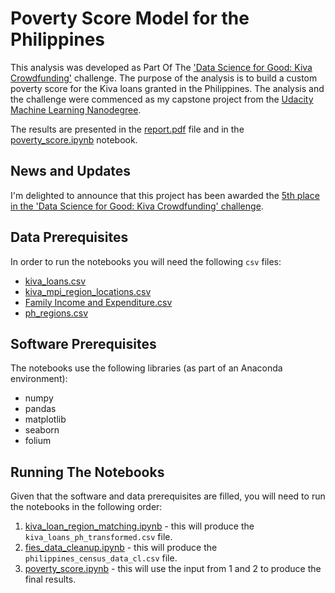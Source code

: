 # Poverty Score Model for the Philippines
This analysis was developed as Part Of The ['Data Science for Good: Kiva Crowdfunding'](https://www.kaggle.com/kiva/data-science-for-good-kiva-crowdfunding 'Kaggle') challenge. The purpose of the analysis is to build a custom poverty score for the Kiva loans granted in the Philippines. The analysis and the challenge were commenced as my capstone project from the [Udacity Machine Learning Nanodegree](https://www.udacity.com/course/machine-learning-engineer-nanodegree--nd009t 'Udacity').

The results are presented in the [report.pdf](https://github.com/rossrco/kiva_ph_poverty_score/blob/master/report.pdf) file and in the [poverty_score.ipynb](https://github.com/rossrco/kiva_ph_poverty_score/blob/master/poverty_score.ipynb) notebook.

## News and Updates
I'm delighted to announce that this project has been awarded the [5th place in the 'Data Science for Good: Kiva Crowdfunding' challenge](https://www.kaggle.com/kiva/data-science-for-good-kiva-crowdfunding/discussion/57352).

## Data Prerequisites
In order to run the notebooks you will need the following `csv` files:
  * [kiva_loans.csv](https://www.kaggle.com/kiva/data-science-for-good-kiva-crowdfunding/data 'Kaggle')
  * [kiva_mpi_region_locations.csv](https://www.kaggle.com/kiva/data-science-for-good-kiva-crowdfunding/data 'Kaggle')
  * [Family Income and Expenditure.csv](https://www.kaggle.com/grosvenpaul/family-income-and-expenditure/data 'Kaggle')
  * [ph_regions.csv](https://www.kaggle.com/rossrco/administrative-regions-in-the-philippines/data 'Kaggle')

## Software Prerequisites
The notebooks use the following libraries (as part of an Anaconda environment):
  * numpy
  * pandas
  * matplotlib
  * seaborn
  * folium

## Running The Notebooks
Given that the software and data prerequisites are filled, you will need to run the notebooks in the following order:

  1. [kiva_loan_region_matching.ipynb](https://github.com/rossrco/kiva_ph_poverty_score/blob/master/kiva_loan_region_matching.ipynb) - this will produce the `kiva_loans_ph_transformed.csv` file.
  2. [fies_data_cleanup.ipynb](https://github.com/rossrco/kiva_ph_poverty_score/blob/master/fies_data_cleanup.ipynb) - this will produce the `philippines_census_data_cl.csv` file.
  3. [poverty_score.ipynb](https://github.com/rossrco/kiva_ph_poverty_score/blob/master/poverty_score.ipynb) - this will use the input from 1 and 2 to produce the final results.
